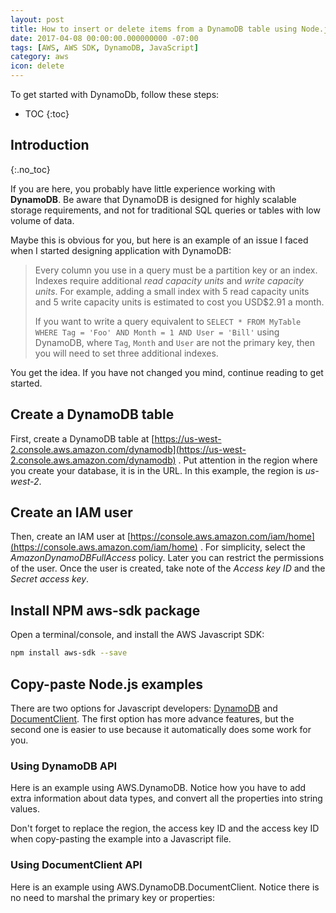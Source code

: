 ```yaml
---
layout: post
title: How to insert or delete items from a DynamoDB table using Node.js
date: 2017-04-08 00:00:00.000000000 -07:00
tags: [AWS, AWS SDK, DynamoDB, JavaScript]
category: aws
icon: delete
---
```


To get started with DynamoDb, follow these steps:

* TOC
{:toc}

## Introduction
{:.no_toc}

If you are here, you probably have little experience working with **DynamoDB**. Be aware that DynamoDB is designed for highly scalable storage requirements, and not for traditional SQL queries or tables with low volume of data.

Maybe this is obvious for you, but here is an example of an issue I faced when I started designing application with DynamoDB:

> Every column you use in a query must be a partition key or an index. Indexes require additional *read capacity units* and *write capacity units*. For example, adding a small index with 5 read capacity units and 5 write capacity units is estimated to cost you USD$2.91 a month.
>
> If you want to write a query equivalent to `SELECT * FROM MyTable WHERE Tag = 'Foo' AND Month = 1 AND User = 'Bill'` using DynamoDB, where `Tag`, `Month` and `User` are not the primary key, then you will need to set three additional indexes.

You get the idea. If you have not changed you mind, continue reading to get started.

## Create a DynamoDB table

First, create a DynamoDB table at [https://us-west-2.console.aws.amazon.com/dynamodb](https://us-west-2.console.aws.amazon.com/dynamodb) . Put attention in the region where you create your database, it is in the URL. In this example, the region is *us-west-2*.

## Create an IAM user

Then, create an IAM user at [https://console.aws.amazon.com/iam/home](https://console.aws.amazon.com/iam/home) . For simplicity, select the *AmazonDynamoDBFullAccess* policy. Later you can restrict the permissions of the user. Once the user is created, take note of the *Access key ID* and the *Secret access key*.

## Install NPM aws-sdk package

Open a terminal/console, and install the AWS Javascript SDK:

````bash
npm install aws-sdk --save
````

## Copy-paste Node.js examples

There are two options for Javascript developers: [DynamoDB][SdkDynamoDB] and [DocumentClient][DocumentClient]. The first option has more advance features, but the second one is easier to use because it automatically does some work for you.

### Using DynamoDB API

Here is an example using AWS.DynamoDB. Notice how you have to add extra information about data types, and convert all the properties into string values.

Don't forget to replace the region, the access key ID and the access key ID when copy-pasting the example into a Javascript file.

<script src="https://gist.github.com/kiewic/b175e6a926d3ddd7277463980e8bd3b2.js"></script>

### Using DocumentClient API

Here is an example using AWS.DynamoDB.DocumentClient. Notice there is no need to marshal the primary key or properties:

<script src="https://gist.github.com/kiewic/97c49d7cc74504323faf0123022b15df.js"></script>

[SdkDynamoDB]: https://docs.aws.amazon.com/AWSJavaScriptSDK/latest/AWS/DynamoDB.html
[DocumentClient]: https://docs.aws.amazon.com/AWSJavaScriptSDK/latest/AWS/DynamoDB/DocumentClient.html
